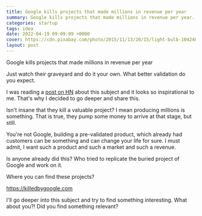 ```yaml
---
title: Google kills projects that made millions in revenue per year
summary: Google kills projects that made millions in revenue per year. Just watch their graveyard and do it your own. What better validation do you expect.
categories: startup
tags: idea
date: 2022-04-19 09:09:09 +0000
cover: https://cdn.pixabay.com/photo/2015/11/13/20/15/light-bulb-1042480_1280.jpg
layout: post
---
```


Google kills projects that made millions in revenue per year

Just watch their graveyard and do it your own. What better validation do you expect.

I was reading a [post on HN](https://www.indiehackers.com/post/indie-hacker-opportunities-in-googles-graveyard-3af4fcb8f7) about this subject and it looks so inspirational to me. That's why I decided to go deeper and share this.

Isn't insane that they kill a valuable project? I mean producing millions is something. That is true, they pump some money to arrive at that stage, but still.

You're not Google, building a pre-validated product, which already had customers can be something and can change your life for sure. I must admit, I want such a product and such a market and such a revenue.

Is anyone already did this? Who tried to replicate the buried project of Google and work on it.

Where you can find these projects?

<https://killedbygoogle.com>

I'll go deeper into this subject and try to find something interesting. What about you?! Did you find something relevant?